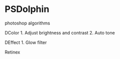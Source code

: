 # PSDolphin
photoshop algorithms

DColor
    1. Adjust brightness and contrast
    2. Auto tone
    
DEffect
    1. Glow filter
    
Retinex
